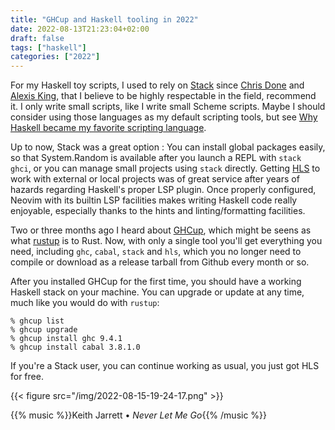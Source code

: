 ```yaml
---
title: "GHCup and Haskell tooling in 2022"
date: 2022-08-13T21:23:04+02:00
draft: false
tags: ["haskell"]
categories: ["2022"]
---
```


For my Haskell toy scripts, I used to rely on [Stack] since [Chris Done] and [Alexis King], that I believe to be highly respectable in the field, recommend it. I only write small scripts, like I write small Scheme scripts. Maybe I should consider using those languages as my default scripting tools, but see [Why Haskell became my favorite scripting language].

Up to now, Stack was a great option : You can install global packages easily, so that System.Random is available after you launch a REPL with `stack ghci`, or you can manage small projects using `stack` directly. Getting [HLS] to work with external or local projects was of great service after years of hazards regarding Haskell's proper LSP plugin. Once properly configured, Neovim with its builtin LSP facilities makes writing Haskell code really enjoyable, especially thanks to the hints and linting/formatting facilities.

Two or three months ago I heard about [GHCup], which might be seens as what [rustup] is to Rust. Now, with only a single tool you'll get everything you need, including `ghc`, `cabal`, `stack` and `hls`, which you no longer need to compile or download as a release tarball from Github every month or so.

After you installed GHCup for the first time, you should have a working Haskell stack on your machine. You can upgrade or update at any time, much like you would do with `rustup`:

```shell
% ghcup list
% ghcup upgrade
% ghcup install ghc 9.4.1
% ghcup install cabal 3.8.1.0
```

If you're a Stack user, you can continue working as usual, you just got HLS for free.

{{< figure src="/img/2022-08-15-19-24-17.png" >}}

{{% music %}}Keith Jarrett • _Never Let Me Go_{{% /music %}}

[^1]: To be honest, I really miss [Intero] from my Emacs days, much like I miss [Geiser] and Greg Hendershott's [racket-mode] for Scheme programming.

[stack]: https://docs.haskellstack.org/en/stable/README/
[chris done]: https://chrisdone.com/posts/haskell-repl/
[alexis king]: https://lexi-lambda.github.io/blog/2018/02/10/an-opinionated-guide-to-haskell-in-2018/
[why haskell became my favorite scripting language]: https://zignar.net/2021/07/09/why-haskell-became-my-favorite-scripting-language/
[hls]: https://github.com/haskell/haskell-language-server
[intero]: https://chrisdone.github.io/intero/
[geiser]: https://www.nongnu.org/geiser/
[racket-mode]: https://www.greghendershott.com/2020/02/using-drracket-check-syntax-in-racket-mode.html
[ghcup]: https://www.haskell.org/ghcup/
[rustup]: https://rustup.rs/
